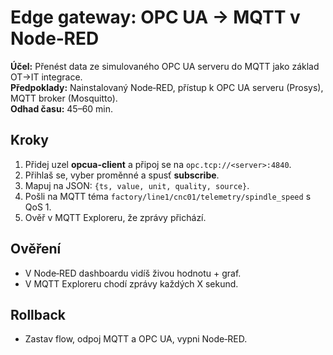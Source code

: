 
# Edge gateway: OPC UA → MQTT v Node‑RED

**Účel:** Přenést data ze simulovaného OPC UA serveru do MQTT jako základ OT→IT integrace.  
**Předpoklady:** Nainstalovaný Node‑RED, přístup k OPC UA serveru (Prosys), MQTT broker (Mosquitto).  
**Odhad času:** 45–60 min.

## Kroky
1. Přidej uzel **opcua-client** a připoj se na `opc.tcp://<server>:4840`.
2. Přihlaš se, vyber proměnné a spusť **subscribe**.
3. Mapuj na JSON: `{ts, value, unit, quality, source}`.
4. Pošli na MQTT téma `factory/line1/cnc01/telemetry/spindle_speed` s QoS 1.
5. Ověř v MQTT Exploreru, že zprávy přichází.

## Ověření
- V Node‑RED dashboardu vidíš živou hodnotu + graf.
- V MQTT Exploreru chodí zprávy každých X sekund.

## Rollback
- Zastav flow, odpoj MQTT a OPC UA, vypni Node‑RED.
